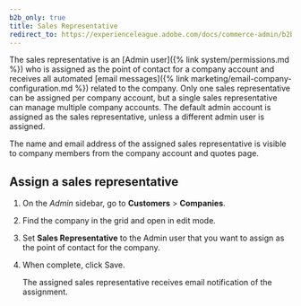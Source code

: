 ```yaml
---
b2b_only: true
title: Sales Representative
redirect_to: https://experienceleague.adobe.com/docs/commerce-admin/b2b/companies/account-company-manage.html#assign-a-sales-representative
---
```


The sales representative is an [Admin user]({% link system/permissions.md %}) who is assigned as the point of contact for a company account and receives all automated [email messages]({% link marketing/email-company-configuration.md %}) related to the company. Only one sales representative can be assigned per company account, but a single sales representative can manage multiple company accounts. The default admin account is assigned as the sales representative, unless a different admin user is assigned.

The name and email address of the assigned sales representative is visible to company members from the company account and quotes page.

## Assign a sales representative

1. On the _Admin_ sidebar, go to **Customers** > **Companies**.

1. Find the company in the grid and open in edit mode.

1. Set **Sales Representative** to the Admin user that you want to assign as the point of contact for the company.

1. When complete, click <span class="btn">Save</span>.

   The assigned sales representative receives email notification of the assignment.
